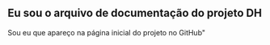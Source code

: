 ##  Eu sou o arquivo de documentação do projeto DH

Sou eu que apareço na página inicial do projeto no GitHub" 
